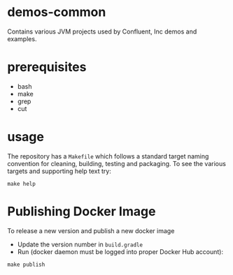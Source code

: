 # demos-common 
Contains various JVM projects used by Confluent, Inc demos and examples.

# prerequisites
* bash
* make
* grep
* cut

# usage
The repository has a `Makefile` which follows a standard target naming convention for cleaning, building, testing and packaging.
To see the various targets and supporting help text try:
```
make help
```

# Publishing Docker Image
To release a new version and publish a new docker image
* Update the version number in `build.gradle`
* Run (docker daemon must be logged into proper Docker Hub account):
```
make publish
```
